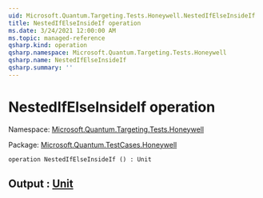 ```yaml
---
uid: Microsoft.Quantum.Targeting.Tests.Honeywell.NestedIfElseInsideIf
title: NestedIfElseInsideIf operation
ms.date: 3/24/2021 12:00:00 AM
ms.topic: managed-reference
qsharp.kind: operation
qsharp.namespace: Microsoft.Quantum.Targeting.Tests.Honeywell
qsharp.name: NestedIfElseInsideIf
qsharp.summary: ''
---
```


# NestedIfElseInsideIf operation

Namespace: [Microsoft.Quantum.Targeting.Tests.Honeywell](xref:Microsoft.Quantum.Targeting.Tests.Honeywell)

Package: [Microsoft.Quantum.TestCases.Honeywell](https://nuget.org/packages/Microsoft.Quantum.TestCases.Honeywell)




```qsharp
operation NestedIfElseInsideIf () : Unit
```


## Output : [Unit](xref:microsoft.quantum.lang-ref.unit)

